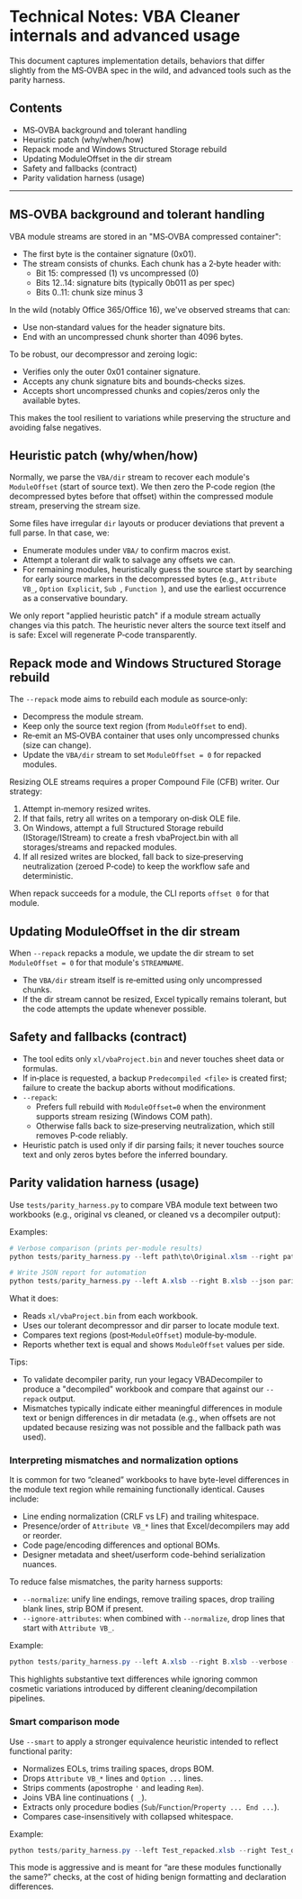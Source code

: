 # Technical Notes: VBA Cleaner internals and advanced usage

This document captures implementation details, behaviors that differ slightly from the MS‑OVBA spec in the wild, and advanced tools such as the parity harness.

## Contents

- MS‑OVBA background and tolerant handling
- Heuristic patch (why/when/how)
- Repack mode and Windows Structured Storage rebuild
- Updating ModuleOffset in the dir stream
- Safety and fallbacks (contract)
- Parity validation harness (usage)

---

## MS‑OVBA background and tolerant handling

VBA module streams are stored in an "MS‑OVBA compressed container":
- The first byte is the container signature (0x01).
- The stream consists of chunks. Each chunk has a 2‑byte header with:
  - Bit 15: compressed (1) vs uncompressed (0)
  - Bits 12..14: signature bits (typically 0b011 as per spec)
  - Bits 0..11: chunk size minus 3

In the wild (notably Office 365/Office 16), we've observed streams that can:
- Use non‑standard values for the header signature bits.
- End with an uncompressed chunk shorter than 4096 bytes.

To be robust, our decompressor and zeroing logic:
- Verifies only the outer 0x01 container signature.
- Accepts any chunk signature bits and bounds‑checks sizes.
- Accepts short uncompressed chunks and copies/zeros only the available bytes.

This makes the tool resilient to variations while preserving the structure and avoiding false negatives.

## Heuristic patch (why/when/how)

Normally, we parse the `VBA/dir` stream to recover each module's `ModuleOffset` (start of source text). We then zero the P‑code region (the decompressed bytes before that offset) within the compressed module stream, preserving the stream size.

Some files have irregular `dir` layouts or producer deviations that prevent a full parse. In that case, we:
- Enumerate modules under `VBA/` to confirm macros exist.
- Attempt a tolerant dir walk to salvage any offsets we can.
- For remaining modules, heuristically guess the source start by searching for early source markers in the decompressed bytes (e.g., `Attribute VB_`, `Option Explicit`, `Sub `, `Function `), and use the earliest occurrence as a conservative boundary.

We only report "applied heuristic patch" if a module stream actually changes via this patch. The heuristic never alters the source text itself and is safe: Excel will regenerate P‑code transparently.

## Repack mode and Windows Structured Storage rebuild

The `--repack` mode aims to rebuild each module as source‑only:
- Decompress the module stream.
- Keep only the source text region (from `ModuleOffset` to end).
- Re‑emit an MS‑OVBA container that uses only uncompressed chunks (size can change).
- Update the `VBA/dir` stream to set `ModuleOffset = 0` for repacked modules.

Resizing OLE streams requires a proper Compound File (CFB) writer. Our strategy:
1) Attempt in‑memory resized writes.
2) If that fails, retry all writes on a temporary on‑disk OLE file.
3) On Windows, attempt a full Structured Storage rebuild (IStorage/IStream) to create a fresh vbaProject.bin with all storages/streams and repacked modules.
4) If all resized writes are blocked, fall back to size‑preserving neutralization (zeroed P‑code) to keep the workflow safe and deterministic.

When repack succeeds for a module, the CLI reports `offset 0` for that module.

## Updating ModuleOffset in the dir stream

When `--repack` repacks a module, we update the dir stream to set `ModuleOffset = 0` for that module's `STREAMNAME`.
- The `VBA/dir` stream itself is re‑emitted using only uncompressed chunks.
- If the dir stream cannot be resized, Excel typically remains tolerant, but the code attempts the update whenever possible.

## Safety and fallbacks (contract)

- The tool edits only `xl/vbaProject.bin` and never touches sheet data or formulas.
- If in‑place is requested, a backup `Predecompiled <file>` is created first; failure to create the backup aborts without modifications.
- `--repack`:
  - Prefers full rebuild with `ModuleOffset=0` when the environment supports stream resizing (Windows COM path).
  - Otherwise falls back to size‑preserving neutralization, which still removes P‑code reliably.
- Heuristic patch is used only if dir parsing fails; it never touches source text and only zeros bytes before the inferred boundary.

## Parity validation harness (usage)

Use `tests/parity_harness.py` to compare VBA module text between two workbooks (e.g., original vs cleaned, or cleaned vs a decompiler output):

Examples:

```powershell
# Verbose comparison (prints per-module results)
python tests/parity_harness.py --left path\to\Original.xlsm --right path\to\Cleaned.xlsm --verbose

# Write JSON report for automation
python tests/parity_harness.py --left A.xlsb --right B.xlsb --json parity_report.json
```

What it does:
- Reads `xl/vbaProject.bin` from each workbook.
- Uses our tolerant decompressor and dir parser to locate module text.
- Compares text regions (post‑`ModuleOffset`) module‑by‑module.
- Reports whether text is equal and shows `ModuleOffset` values per side.

Tips:
- To validate decompiler parity, run your legacy VBADecompiler to produce a "decompiled" workbook and compare that against our `--repack` output.
- Mismatches typically indicate either meaningful differences in module text or benign differences in dir metadata (e.g., when offsets are not updated because resizing was not possible and the fallback path was used).

### Interpreting mismatches and normalization options

It is common for two “cleaned” workbooks to have byte-level differences in the module text region while remaining functionally identical. Causes include:

- Line ending normalization (CRLF vs LF) and trailing whitespace.
- Presence/order of `Attribute VB_*` lines that Excel/decompilers may add or reorder.
- Code page/encoding differences and optional BOMs.
- Designer metadata and sheet/userform code-behind serialization nuances.

To reduce false mismatches, the parity harness supports:

- `--normalize`: unify line endings, remove trailing spaces, drop trailing blank lines, strip BOM if present.
- `--ignore-attributes`: when combined with `--normalize`, drop lines that start with `Attribute VB_`.

Example:

```powershell
python tests/parity_harness.py --left A.xlsb --right B.xlsb --verbose --normalize --ignore-attributes
```

This highlights substantive text differences while ignoring common cosmetic variations introduced by different cleaning/decompilation pipelines.

### Smart comparison mode

Use `--smart` to apply a stronger equivalence heuristic intended to reflect functional parity:

- Normalizes EOLs, trims trailing spaces, drops BOM.
- Drops `Attribute VB_*` lines and `Option ...` lines.
- Strips comments (apostrophe `'` and leading `Rem`).
- Joins VBA line continuations (` _`).
- Extracts only procedure bodies (`Sub`/`Function`/`Property ... End ...`).
- Compares case-insensitively with collapsed whitespace.

Example:

```powershell
python tests/parity_harness.py --left Test_repacked.xlsb --right Test_decompiled.xlsb --verbose --smart
```

This mode is aggressive and is meant for “are these modules functionally the same?” checks, at the cost of hiding benign formatting and declaration differences.
